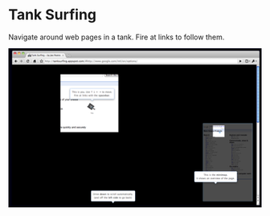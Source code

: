 Tank Surfing
=======

Navigate around web pages in a tank. Fire at links to follow them.

[![](https://github.com/joepestro/Tank-Surfing/raw/master/tanksurfing.png)](https://github.com/joepestro/Tank-Surfing/raw/master/tanksurfing.png)
